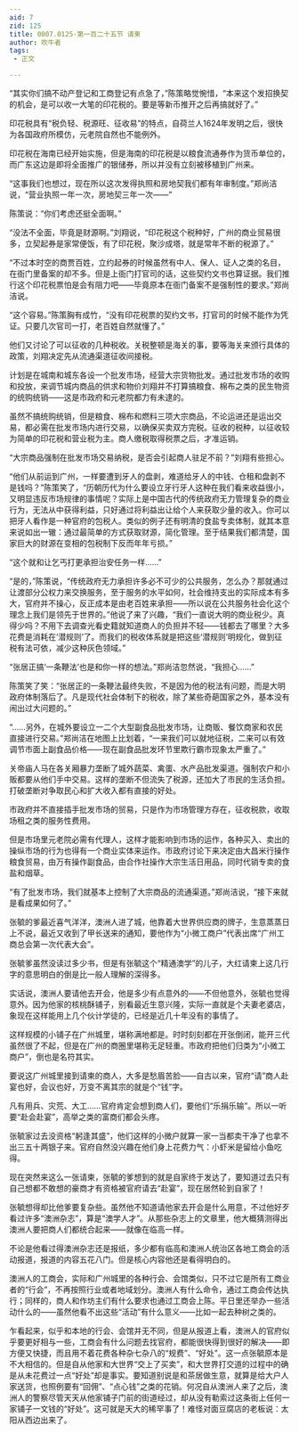 ```yaml
---
aid: 7
zid: 125
title: 0007.0125-第一百二十五节 请柬
author: 吹牛者
tags: 
 - 正文

---
```




“其实你们搞不动产登记和工商登记有点急了，”陈策略觉惋惜，“本来这个发招换契的机会，是可以收一大笔的印花税的。要是等新币推开之后再搞就好了。”

印花税具有“税负轻、税源旺、征收易”的特点，自荷兰人1624年发明之后，很快为各国政府所模仿，元老院自然也不能例外。

印花税在海南已经开始实施，但是海南的印花税是以粮食流通券作为货币单位的，而广东这边是即将全面推广的银储券，所以并没有立刻被移植到广州来。

“这事我们也想过，现在所以这次发得执照和房地契我们都有年审制度。”郑尚洁说，“营业执照一年一次，房地契三年一次――”

陈策说：“你们考虑还挺全面啊。”

“没法不全面，毕竟是财源啊。”刘翔说，“印花税这个税种好，广州的商业贸易很多，立契起券是家常便饭，有了印花税，聚沙成塔，就是常年不断的税源了。”

“不过本时空的商贾百姓，立约起券的时候虽然有中人、保人、证人之类的名目，在衙门里备案的却不多。但是上衙门打官司的话，这些契约文书也算证据。我们推行这个印花税票怕是会有阻力吧――毕竟原本在衙门备案不是强制性的要求。”郑尚洁说。

“这个容易。”陈策胸有成竹，“没有印花税票的契约文书，打官司的时候不能作为凭证。只要几次官司一打，老百姓自然就懂了。”

他们又讨论了可以征收的几种税收。关税整顿是海关的事，要等海关来颁行具体的政策，刘翔决定先从流通渠道征收间接税。

计划是在城南和城东各设一个批发市场，经营大宗货物批发。通过批发市场的收购和投放，来调节城内商品的供求和物价刘翔并不打算搞粮食、棉布之类的民生物资的统购统销――这是市政府和元老院都力有未逮的。

虽然不搞统购统销，但是粮食、棉布和燃料三项大宗商品，不论运进还是运出交易，都必需在批发市场内进行交易，以确保买卖双方完税。征收的税种，以征收较为简单的印花税和营业税为主。商人缴税取得税票之后，才准运销。

“大宗商品强制在批发市场交易纳税，是否会引起商人驻足不前？”刘翔有些担心。

“他们从前运到广州，一样要遭到牙人的盘剥，难道给牙人的中钱、仓租和盘剥不是钱吗？”陈策笑了，“历朝历代为什么要设立牙行牙人这种在我们看来收益很小，又明显违反市场规律的事情呢？实际上是中国古代的传统政府无力管理复杂的商业行为，无法从中获得利益，只好通过将利益出让给个人来获取少量的收入。你可以把牙人看作是一种官府的包税人。类似的例子还有明清的食盐专卖体制，就其本意来说如出一辙：通过最简单的方式获取财源，简化管理。至于结果我们都清楚，国家巨大的财源在变相的包税制下反而年年亏损。”

“这个就和让乞丐打更承担治安任务一样……”

“是的，”陈策说，“传统政府无力承担许多必不可少的公共服务，怎么办？那就通过让渡部分公权力来交换服务，至于服务的水平如何，社会维持支出的实际成本有多大，官府并不操心，反正成本是由老百姓来承担――所以说在公共服务社会化这个理念上我们是领先于世界的。”他说了来了兴趣，“我们一直说大明的商业税少。真得少吗？不用下去调查光看史籍就知道商人的负担并不轻――钱都去了哪里？大多花费是消耗在‘潜规则’了。而我们的税收体系就是把这些‘潜规则’明规化，做到征税有法可依，减少这种灰色领域。”

“张居正搞‘一条鞭法’也是和你一样的想法。”郑尚洁忽然说，“我担心……”

陈策笑了笑：“张居正的一条鞭法最终失败，不是因为他的税法有问题，而是大明政府体制落后了。凡是现代社会体制下的税收，除了某些奇葩国家之外，基本没有闹出过大问题的。”

“……另外，在城外要设立一二个大型副食品批发市场，让商贩、餐饮商家和农民直接进行交易。”郑尚洁在地图上比划着，“一来我们可以就地征税，二来可以有效调节市面上副食品价格――现在副食品批发环节里欺行霸市现象太严重了。”

关帝庙人马在各关厢暴力垄断了城外蔬菜、禽蛋、水产品批发渠道。强制农户和小贩都要从他们手中交易。这样的垄断不但流失了税源，还加大了市民的生活负担。打破垄断对争取民心和扩大收入都有直接的好处。

市政府并不直接插手批发市场的贸易，只是作为市场管理方存在，征收税款，收取场租之类的服务性费用。

但是市场里元老院必需有代理人，这样才能影响到市场的运作，各种买入、卖出的操纵市场的行为也得有一个商业实体来运作。市政府讨论下来决定由大昌米行操作粮食贸易，由万有操作副食品，由合作社操作大宗生活日用品，同时代销专卖的食盐和烟草。

“有了批发市场，我们就基本上控制了大宗商品的流通渠道。”郑尚洁说，“接下来就是看成果如何了。”

张毓的爹最近喜气洋洋，澳洲人进了城，他靠着大世界供应商的牌子，生意蒸蒸日上不说，最近又收到了甲长送来的通知，要他作为“小微工商户”代表出席“广州工商总会第一次代表大会”。

张毓爹虽然没读过多少书，但是有张毓这个“精通澳学”的儿子，大红请柬上这几行字的意思明白的倒是比一般人理解的深得多。

实话说，澳洲人要请他去开会，他是多少有点意外的――不但他意外，张毓也觉得意外。因为他家的核桃酥铺子，别看最近生意兴隆，实际一直就是个夫妻老婆店，象现在这样能用上几个伙计学徒的，已经是近几十年没有的事情了。

这样规模的小铺子在广州城里，堪称满地都是。时时刻刻都在开张倒闭，能开三代虽然很了不起，但是在广州的商圈里堪称无足轻重。市政府把他们归类为“小微工商户”，倒也是名符其实。

要说这广州城里接到请柬的商人，大多是愁眉苦脸――自古以来，官府“请”商人赴宴也好，会议也好，万变不离其宗的就是个“钱”字。

凡有用兵、灾荒、大工……官府肯定会想到商人们，要他们“乐捐乐输”。所以一听要“赴会赴宴”，高举之类的富商们都会头疼。

张毓家过去没资格“躬逢其盛”，他们这样的小微户就算一家一当都卖干净了也拿不出三五十两银子来。官府自然没兴趣在他们身上花费力气：小虾米是留给小鱼吃得。

现在突然来这么一张请柬，张毓的爹想到的就是自家终于发达了，要知道过去只有自己想都不敢想的豪商才有资格被官府请去“赴宴”，现在居然轮到自家了！

张毓想得却比他爹要复杂些。虽然他不知道请他家去开会是什么用意，不过他好歹看过许多“澳洲杂志”，算是“澳学人才”。从那些杂志上的文章里，他大概猜测得出澳洲人要把商人们都统合起来――就像在临高一样。

不论是他看过得澳洲杂志还是报纸，多少都有临高和澳洲人统治区各地工商会的活动报道，报道的内容五花八门。但是核心内容他还是看得明白的。

澳洲人的工商会，实际和广州城里的各种行会、会馆类似，只不过它是所有工商业者的“行会”，不再按照行业或者地域划分。澳洲人有什么命令，通过工商会传达执行；同样的，商人和作坊主们有什么要求也通过工商会上陈。平日里还举办一些活动什么的――虽然他看不出这些“活动”有什么意义――比如一起去种树之类的。

乍看起来，似乎和本地的行会、会馆并无不同，但是从报道上看，澳洲人的官府似乎要更好相与一些，工商会有什么问题去找官府，都能很快得到很好的解决――即方便又快捷，而且用不着花费各种杂七杂八的“规费”、“好处”。这一点张毓原本是不大相信的。但是自从他家和大世界“交上了买卖”，和大世界打交道的过程中的确是从未花费过一点“好处”却是事实。要知道别说是和茶居做生意，就算是给大户人家送货，也照例要有“回佣”、“点心钱”之类的花销。何况自从澳洲人来了之后，澳洲人的警察尽管天天从他家铺子门前的街道经过，却从没有勒索过这条街上任何一家铺子一文钱的“好处”。这可就是天大的稀罕事了！难怪对面豆腐店的老板说：太阳从西边出来了。



